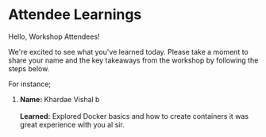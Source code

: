 # Attendee Learnings

Hello, Workshop Attendees!

We're excited to see what you've learned today. Please take a moment to share your name and the key takeaways from the workshop by following the steps below.

For instance; 
1. **Name:** Khardae Vishal b <br>          
   **Learned:** Explored Docker basics and how to create containers it was great experience with you al sir. 
